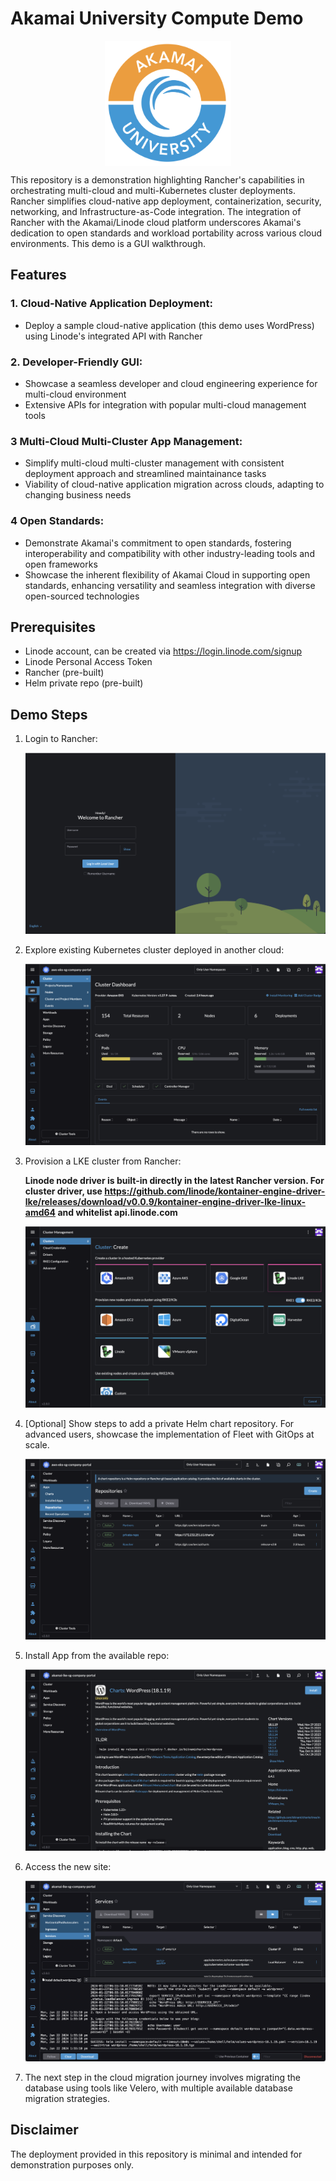 # Akamai University Compute Demo 
<img src="docs/images/akamai_university.png" alt="Akamai" style="display: block; margin-left: auto; margin-right: auto; width:auto; height:200px">

This repository is a demonstration highlighting Rancher's capabilities in orchestrating multi-cloud and multi-Kubernetes cluster deployments. Rancher simplifies cloud-native app deployment, containerization, security, networking, and Infrastructure-as-Code integration. The integration of Rancher with the Akamai/Linode cloud platform underscores Akamai's dedication to open standards and workload portability across various cloud environments. This demo is a GUI walkthrough.

## Features

### 1. **Cloud-Native Application Deployment:**
   - Deploy a sample cloud-native application (this demo uses WordPress) using Linode's integrated API with Rancher 

### 2. **Developer-Friendly GUI:**
   - Showcase a seamless developer and cloud engineering experience for multi-cloud environment
   - Extensive APIs for integration with popular multi-cloud management tools

### 3 **Multi-Cloud Multi-Cluster App Management:**
   - Simplify multi-cloud multi-cluster management with consistent deployment approach and streamlined maintainance tasks
   - Viability of cloud-native application migration across clouds, adapting to changing business needs

### 4 **Open Standards:**
   - Demonstrate Akamai's commitment to open standards, fostering interoperability and compatibility with other industry-leading tools and open frameworks
   - Showcase the inherent flexibility of Akamai Cloud in supporting open standards, enhancing versatility and seamless integration with diverse open-sourced technologies

## Prerequisites

- Linode account, can be created via https://login.linode.com/signup 
- Linode Personal Access Token
- Rancher (pre-built)
- Helm private repo (pre-built)

## Demo Steps

1. Login to Rancher:

   <img src="docs/images/rancher-1.png" alt="Rancher Login" style="width:auto;height:auto">

2. Explore existing Kubernetes cluster deployed in another cloud:

   <img src="docs/images/rancher-2.png" alt="Rancher Imported K8S cluster" style="width:auto;height:auto">

3. Provision a LKE cluster from Rancher:

   **Linode node driver is built-in directly in the latest Rancher version. For cluster driver, use https://github.com/linode/kontainer-engine-driver-lke/releases/download/v0.0.9/kontainer-engine-driver-lke-linux-amd64 and whitelist api.linode.com**

   <img src="docs/images/rancher-3.png" alt="Rancher Provision LKE" style="width:auto;height:auto">

4. [Optional] Show steps to  add a private Helm chart repository. For advanced users, showcase the implementation of Fleet with GitOps at scale.

   <img src="docs/images/rancher-4.png" alt="Rancher Private Repo" style="width:auto;height:auto">

5. Install App from the available repo:

   <img src="docs/images/rancher-5.png" alt="Rancher Install App" style="width:auto;height:auto">

6. Access the new site:

   <img src="docs/images/rancher-6.png" alt="Rancher New Service Available" style="width:auto;height:auto">

7. The next step in the cloud migration journey involves migrating the database using tools like Velero, with multiple available database migration strategies.

## Disclaimer
The deployment provided in this repository is minimal and intended for demonstration purposes only.